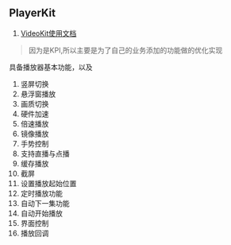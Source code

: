 ## PlayerKit

1. [VideoKit使用文档](https://github.com/SheTieJun/PlayerKit/wiki/VideoKit%E4%BD%BF%E7%94%A8%E6%96%87%E6%A1%A3)
> 因为是KPI,所以主要是为了自己的业务添加的功能做的优化实现

具备播放器基本功能，以及
1. 竖屏切换
2. 悬浮窗播放
3. 画质切换
4. 硬件加速
5. 倍速播放
6. 镜像播放
7. 手势控制
8. 支持直播与点播
9. 缓存播放
10. 截屏
11. 设置播放起始位置
12. 定时播放功能
13. 自动下一集功能
14. 自动开始播放
15. 界面控制
16. 播放回调


